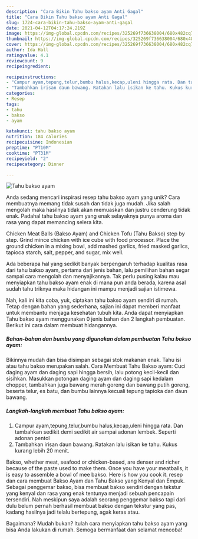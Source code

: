 ```yaml
---
description: "Cara Bikin Tahu bakso ayam Anti Gagal"
title: "Cara Bikin Tahu bakso ayam Anti Gagal"
slug: 1724-cara-bikin-tahu-bakso-ayam-anti-gagal
date: 2021-04-12T04:17:24.219Z
image: https://img-global.cpcdn.com/recipes/325269f736638004/680x482cq70/tahu-bakso-ayam-foto-resep-utama.jpg
thumbnail: https://img-global.cpcdn.com/recipes/325269f736638004/680x482cq70/tahu-bakso-ayam-foto-resep-utama.jpg
cover: https://img-global.cpcdn.com/recipes/325269f736638004/680x482cq70/tahu-bakso-ayam-foto-resep-utama.jpg
author: Ida Hall
ratingvalue: 4.1
reviewcount: 9
recipeingredient:

recipeinstructions:
- "Campur ayam,tepung,telur,bumbu halus,kecap,uleni hingga rata. Dan tambahkan sedikit demi sedikit air sampai adonan lembek. Seperti adonan pentol"
- "Tambahkan irisan daun bawang. Ratakan lalu isikan ke tahu. Kukus kurang lebih 20 menit."
categories:
- Resep
tags:
- tahu
- bakso
- ayam

katakunci: tahu bakso ayam 
nutrition: 184 calories
recipecuisine: Indonesian
preptime: "PT10M"
cooktime: "PT31M"
recipeyield: "2"
recipecategory: Dinner

---
```



![Tahu bakso ayam](https://img-global.cpcdn.com/recipes/325269f736638004/680x482cq70/tahu-bakso-ayam-foto-resep-utama.jpg)

Anda sedang mencari inspirasi resep tahu bakso ayam yang unik? Cara membuatnya memang tidak susah dan tidak juga mudah. Jika salah mengolah maka hasilnya tidak akan memuaskan dan justru cenderung tidak enak. Padahal tahu bakso ayam yang enak selayaknya punya aroma dan rasa yang dapat memancing selera kita.

Chicken Meat Balls (Bakso Ayam) and Chicken Tofu (Tahu Bakso) step by step. Grind mince chicken with ice cube with food processor. Place the ground chicken in a mixing bowl, add mashed garlics, fried masked garlics, tapioca starch, salt, pepper, and sugar, mix well.

Ada beberapa hal yang sedikit banyak berpengaruh terhadap kualitas rasa dari tahu bakso ayam, pertama dari jenis bahan, lalu pemilihan bahan segar sampai cara mengolah dan menyajikannya. Tak perlu pusing kalau mau menyiapkan tahu bakso ayam enak di mana pun anda berada, karena asal sudah tahu triknya maka hidangan ini mampu menjadi sajian istimewa.


Nah, kali ini kita coba, yuk, ciptakan tahu bakso ayam sendiri di rumah. Tetap dengan bahan yang sederhana, sajian ini dapat memberi manfaat untuk membantu menjaga kesehatan tubuh kita. Anda dapat menyiapkan Tahu bakso ayam menggunakan 0 jenis bahan dan 2 langkah pembuatan. Berikut ini cara dalam membuat hidangannya.

<!--inarticleads1-->

##### Bahan-bahan dan bumbu yang digunakan dalam pembuatan Tahu bakso ayam:



Bikinnya mudah dan bisa disimpan sebagai stok makanan enak. Tahu isi atau tahu bakso merupakan salah. Cara Membuat Tahu Bakso ayam: Cuci daging ayam dan daging sapi hingga bersih, lalu potong kecil-kecil dan sisihkan. Masukkan potongan daging ayam dan daging sapi kedalam chopper, tambahkan juga bawang merah goreng dan bawang putih goreng, beserta telur, es batu, dan bumbu lainnya kecuali tepung tapioka dan daun bawang. 

<!--inarticleads2-->

##### Langkah-langkah membuat Tahu bakso ayam:

1. Campur ayam,tepung,telur,bumbu halus,kecap,uleni hingga rata. Dan tambahkan sedikit demi sedikit air sampai adonan lembek. Seperti adonan pentol
1. Tambahkan irisan daun bawang. Ratakan lalu isikan ke tahu. Kukus kurang lebih 20 menit.


Bakso, whether meat, seafood or chicken-based, are denser and richer because of the paste used to make them. Once you have your meatballs, it is easy to assemble a bowl of mee bakso. Here is how you cook it. resep dan cara membuat Bakso Ayam dan Tahu Bakso yang Kenyal dan Empuk. Sebagai penggemar bakso, bisa membuat bakso sendiri dengan tekstur yang kenyal dan rasa yang enak tentunya menjadi sebuah pencapain tersendiri. Nah meskipun saya adalah seorang penggemar bakso tapi dari dulu belum pernah berhasil membuat bakso dengan tekstur yang pas, kadang hasilnya jadi telalu bertepung, agak keras atau. 

Bagaimana? Mudah bukan? Itulah cara menyiapkan tahu bakso ayam yang bisa Anda lakukan di rumah. Semoga bermanfaat dan selamat mencoba!
